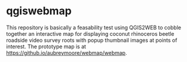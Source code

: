 # qgiswebmap

This repository is basically a feasability test using QGIS2WEB to cobble together an interactive map for displaying coconut rhinoceros beetle roadside video survey roots with popup thumbnail images at points of interest. The prototype map is at https://github.io/aubreymoore/webmap/webmap.
